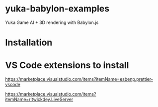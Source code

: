 # yuka-babylon-examples

Yuka Game AI + 3D rendering with Babylon.js

# Installation

# VS Code extensions to install

https://marketplace.visualstudio.com/items?itemName=esbenp.prettier-vscode

https://marketplace.visualstudio.com/items?itemName=ritwickdey.LiveServer

